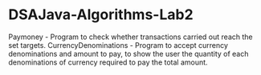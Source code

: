 # DSAJava-Algorithms-Lab2

Paymoney - Program to check whether transactions carried out reach the set targets.
CurrencyDenominations - Program to accept currency denominations and amount to pay, to show the user the quantity of each denominations of currency required to pay the total amount.
